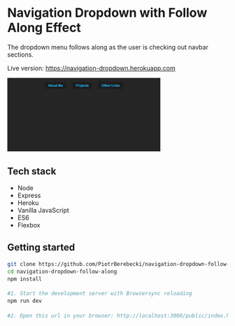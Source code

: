 # Navigation Dropdown with Follow Along Effect

The dropdown menu follows along as the user is checking out navbar sections.

Live version: https://navigation-dropdown.herokuapp.com

<img src="./src/graphics/screencast.gif" width="350px" height="auto">

## Tech stack
* Node
* Express
* Heroku
* Vanilla JavaScript
* ES6
* Flexbox

## Getting started

```sh
git clone https://github.com/PiotrBerebecki/navigation-dropdown-follow-along.git
cd navigation-dropdown-follow-along
npm install

#1. Start the development server with Browsersync reloading
npm run dev

#2. Open this url in your browser: http://localhost:3000/public/index.html
```
